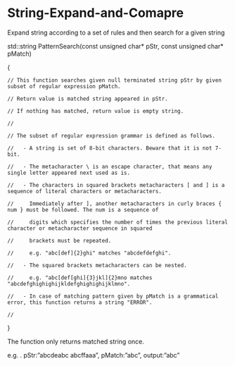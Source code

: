 # String-Expand-and-Comapre
Expand string according to a set of rules and then search for a given string

std::string PatternSearch(const unsigned char* pStr, const unsigned char* pMatch)

{

    // This function searches given null terminated string pStr by given subset of regular expression pMatch.

    // Return value is matched string appeared in pStr.

    // If nothing has matched, return value is empty string.

    //

    // The subset of regular expression grammar is defined as follows.

    //   - A string is set of 8-bit characters. Beware that it is not 7-bit.

    //   - The metacharacter \ is an escape character, that means any single letter appeared next used as is.

    //   - The characters in squared brackets metacharacters [ and ] is a sequence of literal characters or metacharacters.

    //     Immediately after ], another metacharacters in curly braces { num } must be followed. The num is a sequence of

    //     digits which specifies the number of times the previous literal character or metacharacter sequence in squared

    //     brackets must be repeated.

    //     e.g. "abc[def]{2}ghi" matches "abcdefdefghi".

    //   - The squared brackets metacharacters can be nested.

    //     e.g. "abc[def[ghi]{3}jkl]{2}mno matches "abcdefghighighijkldefghighighijklmno".

    //   - In case of matching pattern given by pMatch is a grammatical error, this function returns a string "ERROR".

    //

}

The function only returns matched string once.

e.g. . pStr:”abcdeabc abcffaaa”, pMatch:”abc”, output:”abc”
